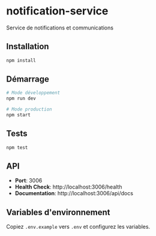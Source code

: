 # notification-service

Service de notifications et communications

## Installation

```bash
npm install
```

## Démarrage

```bash
# Mode développement
npm run dev

# Mode production
npm start
```

## Tests

```bash
npm test
```

## API

- **Port**: 3006
- **Health Check**: http://localhost:3006/health
- **Documentation**: http://localhost:3006/api/docs

## Variables d'environnement

Copiez `.env.example` vers `.env` et configurez les variables.
